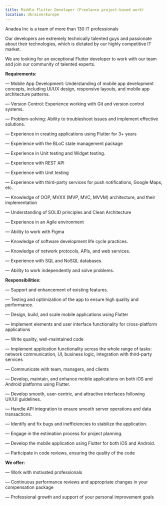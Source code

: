 ```yaml
---
title: Middle Flutter Developer (Freelance project-based work)
location: Ukraine/Europe
---
```

Anadea Inc is a team of more than 130 IT professionals

Our developers are extremely technically talented guys and passionate about their technologies, which is dictated by our highly competitive IT market.

We are looking for an exceptional Flutter developer to work with our team and join our community of talented experts.

**Requirements:**

— Mobile App Development: Understanding of mobile app development concepts, including UI/UX design, responsive layouts, and mobile app architecture patterns.

— Version Control: Experience working with Git and version control systems.

— Problem-solving: Ability to troubleshoot issues and implement effective solutions.

— Experience in creating applications using Flutter for 3+ years

— Experience with the BLoC state management package

— Experience in Unit testing and Widget testing.

— Experience with REST API

— Experience with Unit testing

— Experience with third-party services for push notifications, Google Maps, etc.

— Knowledge of OOP, MVXX (MVP, MVC, MVVM) architecture, and their implementation

— Understanding of SOLID principles and Clean Architecture

— Experience in an Agile environment

— Ability to work with Figma

— Knowledge of software development life cycle practices.

— Knowledge of network protocols, APIs, and web services.

— Experience with SQL and NoSQL databases.

— Ability to work independently and solve problems.

**Responsibilities:**

— Support and enhancement of existing features.

— Testing and optimization of the app to ensure high quality and performance.

— Design, build, and scale mobile applications using Flutter

— Implement elements and user interface functionality for cross-platform applications

— Write quality, well-maintained code

— Implement application functionality across the whole range of tasks: network communication, UI, business logic, integration with third-party services

— Communicate with team, managers, and clients

— Develop, maintain, and enhance mobile applications on both iOS and Android platforms using Flutter.

— Develop smooth, user-centric, and attractive interfaces following UX/UI guidelines.

— Handle API integration to ensure smooth server operations and data transactions.

— Identify and fix bugs and inefficiencies to stabilize the application.

— Engage in the estimation process for project planning.

— Develop the mobile application using Flutter for both iOS and Android.

— Participate in code reviews, ensuring the quality of the code

**We offer:**

— Work with motivated professionals

— Continuous performance reviews and appropriate changes in your compensation package

— Professional growth and support of your personal improvement goals